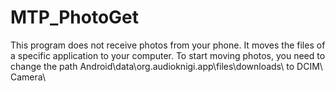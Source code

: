 # MTP_PhotoGet
This program does not receive photos from your phone. 
It moves the files of a specific application to your computer. 
To start moving photos, you need to change the path 
Android\data\org.audioknigi.app\files\downloads\   to   DCIM\ Camera\
